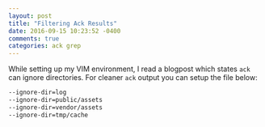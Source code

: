 ```yaml
---
layout: post
title: "Filtering Ack Results"
date: 2016-09-15 10:23:52 -0400
comments: true
categories: ack grep
---
```


While setting up my VIM environment, I read a blogpost which states `ack` can ignore directories. For cleaner `ack` output you can setup the file below:

```bash .ackrc
--ignore-dir=log
--ignore-dir=public/assets
--ignore-dir=vendor/assets
--ignore-dir=tmp/cache
```
